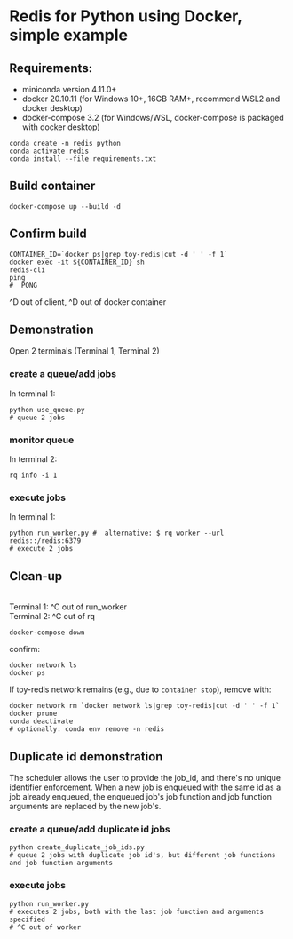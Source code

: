 # Redis for Python using Docker, simple example

## Requirements:
 -  miniconda version 4.11.0+
 -  docker 20.10.11 (for Windows 10+, 16GB RAM+, recommend WSL2 and docker desktop)
 -  docker-compose 3.2 (for Windows/WSL, docker-compose is packaged with docker desktop)
```
conda create -n redis python
conda activate redis
conda install --file requirements.txt
```
## Build container
```
docker-compose up --build -d
```

## Confirm build
```
CONTAINER_ID=`docker ps|grep toy-redis|cut -d ' ' -f 1`
docker exec -it ${CONTAINER_ID} sh
redis-cli
ping
#  PONG
```
^D out of client, ^D out of docker container

## Demonstration

Open 2 terminals (Terminal 1, Terminal 2)

###  create a queue/add jobs
In terminal 1:
```
python use_queue.py
# queue 2 jobs
```
### monitor queue
In terminal 2:
```
rq info -i 1
```
### execute jobs
In terminal 1:
```
python run_worker.py #  alternative: $ rq worker --url redis::/redis:6379
# execute 2 jobs
```
## Clean-up

<br>Terminal 1: ^C out of run_worker
<br>Terminal 2: ^C out of rq

```
docker-compose down
```
confirm:
```
docker network ls
docker ps
```
If toy-redis network remains (e.g., due to `container stop`), remove with:
```
docker network rm `docker network ls|grep toy-redis|cut -d ' ' -f 1`
docker prune
conda deactivate 
# optionally: conda env remove -n redis
```

## Duplicate id demonstration

The scheduler allows the user to provide the job_id, and there's no
unique identifier enforcement. When a new job is enqueued with the
same id as a job already enqueued, the enqueued job's job function and
job function arguments are replaced by the new job's.

### create a queue/add duplicate id jobs
```
python create_duplicate_job_ids.py
# queue 2 jobs with duplicate job id's, but different job functions and job function arguments
```
### execute jobs
```
python run_worker.py 
# executes 2 jobs, both with the last job function and arguments specified
# ^C out of worker
```

